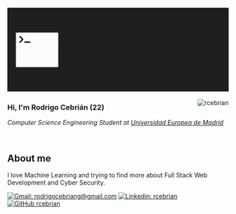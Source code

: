![GIF presentation](rcebrian_bio_gif.gif)

<img align="right" src="https://github-readme-stats.vercel.app/api?username=rcebrian&hide=[%22stars%22]&show_icons=true" alt="rcebrian" /> 

### Hi, I'm Rodrigo Cebrián (22)
_Computer Science Engineering Student at [Universidad Europea de Madrid](https://universidadeuropea.es/madrid "Universidad Europea de Madrid Homepage")_

<br>

## About me
I love Machine Learning and trying to find more about Full Stack Web Development and Cyber Security.

[![Gmail: rodrigocebriang@gmail.com](https://img.shields.io/badge/-rodrigocebriang%40gmail.com-red?style=flat-square&logo=Gmail&logoColor=white)](mailto:rodrigocebriang@gmail.com)
[![Linkedin: rcebrian](https://img.shields.io/badge/-rcebrian-blue?style=flat-square&logo=Linkedin&logoColor=white&link=https://www.linkedin.com/in/rcebrian/)](https://www.linkedin.com/in/rcebrian/)
[![GitHub rcebrian](https://img.shields.io/github/followers/rcebrian?label=follow&style=social)](https://github.com/rcebrian)
